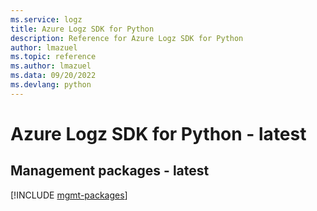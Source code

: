 ```yaml
---
ms.service: logz
title: Azure Logz SDK for Python
description: Reference for Azure Logz SDK for Python
author: lmazuel
ms.topic: reference
ms.author: lmazuel
ms.data: 09/20/2022
ms.devlang: python
---
```

# Azure Logz SDK for Python - latest

## Management packages - latest
[!INCLUDE [mgmt-packages](logz-mgmt-index.md)]